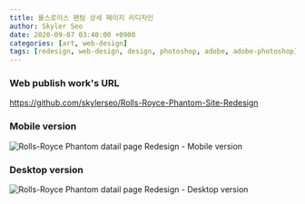 ```yaml
---
title: 롤스로이스 팬텀 상세 페이지 리디자인
author: Skyler Seo
date: 2020-09-07 03:40:00 +0900
categories: [art, web-design]
tags: [redesign, web-design, design, photoshop, adobe, adobe-photoshop]
---
```


### Web publish work's URL

<https://github.com/skylerseo/Rolls-Royce-Phantom-Site-Redesign>

### Mobile version

![Rolls-Royce Phantom datail page Redesign - Mobile version](/assets/img/design-work/rolls-royce-phantom-detail-site-redesign-mobile_ver.jpg)

### Desktop version

![Rolls-Royce Phantom datail page Redesign - Desktop version](/assets/img/design-work/rolls-royce-phantom-detail-site-redesign-desktop-ver.jpg)
